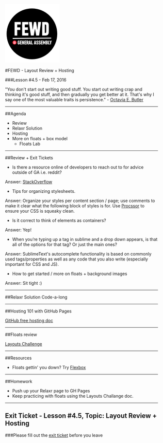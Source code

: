 ![GeneralAssemb.ly](../img/icons/FEWD_Logo.png)

#FEWD - Layout Review + Hosting

###Lesson #4.5 - Feb 17, 2016


"You don't start out writing good stuff. You start out writing crap and thinking it's good stuff, and then gradually you get better at it. That's why I say one of the most valuable traits is persistence." - <a href="https://en.wikipedia.org/wiki/Octavia_E._Butler">Octavia E. Butler</a>


---


##Agenda

*	Review
*	Relaxr Solution
*	Hosting
*	More on floats + box model
	*	Floats Lab

---

##Review + Exit Tickets

*	Is there a resource online of developers to reach out to for advice outside of GA i.e. reddit? 

Answer: <a href="http://stackoverflow.com/">StackOverflow</a>

* 	Tips for organizing stylesheets.

Answer: Organize your styles per content section / page; use comments to make it clear what the following block of styles is for.  Use <a href="http://tools.maxcdn.com/procssor/">Procssor</a> to ensure your CSS is squeaky clean.

*	Is it correct to think of elements as containers? 

Answer: Yep!

* 	When you’re typing up a tag in sublime and a drop down appears, is that all of the options for that tag? Or just the main ones?

Answer: SublimeText's autocomplete functionality is based on commonly used tags/properties as well as any code that you also write (especially important for CSS and JS).

* How to get started / more on floats + background images

Answer: Sit tight :)


---
##Relaxr Solution Code-a-long

---

##Hosting 101 with GitHub Pages

<a href="ghPages.pdf">GitHub free hosting doc</a>

---

##Floats review 

<a href="layout_challenge/layouts.pdf">Layouts Challenge</a>

---

##Resources 

*	Floats gettin' you down?  Try <a href="http://www.flexboxpatterns.com/home">Flexbox</a>

---
##Homework

*	Push up your Relaxr page to GH Pages
*	Keep practicing with floats using the Layouts Challange doc.

---
## Exit Ticket - Lesson #4.5, Topic: Layout Review + Hosting

###Please fill out the <a href="https://docs.google.com/forms/d/1Iw2zghHfGgeM1p1G16F6kLi7KViv28tG3HVNnoM3PAc/viewform">exit ticket</a> before you leave


